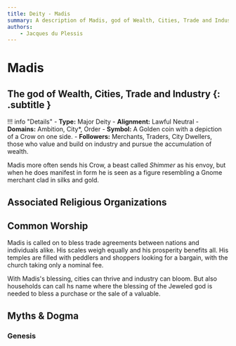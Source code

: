 ```yaml
---
title: Deity - Madis
summary: A description of Madis, god of Wealth, Cities, Trade and Industry.
authors:
    - Jacques du Plessis
---
```

# Madis
## The god of Wealth, Cities, Trade and Industry {: .subtitle }

!!! info "Details"
    - **Type:** Major Deity
    - **Alignment:** Lawful Neutral
    - **Domains:** Ambition, City*, Order
    - **Symbol:** A Golden coin with a depiction of a Crow on one side.
    - **Followers:** Merchants, Traders, City Dwellers, those who value and build on industry and pursue the accumulation of wealth.

Madis more often sends his Crow, a beast called _Shimmer_ as his envoy, but when he does manifest in form he is seen as a figure resembling a Gnome merchant clad in silks and gold.

## Associated Religious Organizations

## Common Worship
Madis is called on to bless trade agreements between nations and individuals alike.  His scales weigh equally and his prosperity benefits all.   His temples are filled with peddlers and shoppers looking for a bargain, with the church taking only a nominal fee.

With Madis's blessing, cities can thrive and industry can bloom.  But also households can call hs name where the blessing of the Jeweled god is needed to bless a purchase or the sale of a valuable.

## Myths & Dogma
### Genesis
